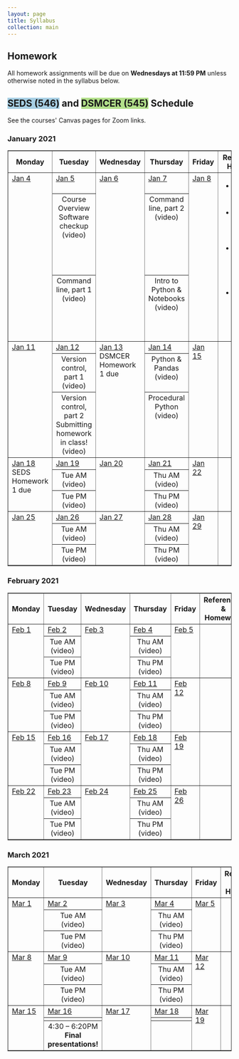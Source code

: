 ```yaml
---
layout: page
title: Syllabus
collection: main
---
```


## Homework

All homework assignments will be due on **Wednesdays at 11:59 PM** unless otherwise noted in the syllabus below.

## <span style="background-color:#a6cee3">SEDS (546)</span> and <span style="background-color:#b2df8a">DSMCER (545)</span> Schedule

See the courses' Canvas pages for Zoom links.

<!--SEDS background color: #a6cee3
DSMCER background color: #b2df8a-->


### January 2021
<table style="border-collapse: collapse; width: 100%; " border="1">
<tbody>
<tr>
<th>Monday</th>
<th>Tuesday</th>
<th>Wednesday</th>
<th>Thursday</th>
<th>Friday</th>
<th>References &amp; <br />Homework</th>
</tr>
<!-- this is a new week -->
<tr valign="top">
<td rowspan="3"><u>Jan 4</u></td>
<td rowspan="1"><u>Jan 5</u></td>
<td rowspan="3"><u>Jan 6</u></td>
<td rowspan="1"><u>Jan 7</u></td>
<td rowspan="3"><u>Jan 8</u></td>
<td rowspan="3">
<ul>
<li><a href="https://aiche.onlinelibrary.wiley.com/doi/10.1002/aic.15192">DSMCER assigned reading</a></li>
<li><a href="https://githuDIRECT.github.io/raw/master/Wi21_content/SEDS/CSE%20390%20Bash%20Command%20Reference.pdf">bash command line reference</a></li>
<li><a>DSMCER Homework 1 (Due 1/13 11:59 PM)</a></li>
<li><a>SEMDS Homework 1 (Due 1/18 11:59 PM)</a></li>
</ul>
</td>
</tr>
<tr align="center" valign="top">
	<td >Course Overview<br/>Software checkup<br/><a>(video)</a></td>
	<td >Command line, part 2<br /><a>(video)</a></td>
</tr>
<tr align="center" valign="top">
<td >Command line, part 1<br /><a>(video)</a></td>
<td >Intro to Python &amp; Notebooks<br /><a>(video)</a></td>
</tr>
<!-- end of week -->
<!-- this is a new week -->
<tr valign="top">
<td rowspan="3"><u>Jan 11</u></td>
<td rowspan="1"><u>Jan 12</u></td>
<td rowspan="3"><u>Jan 13</u><br/>DSMCER Homework 1 due</td>
<td rowspan="1"><u>Jan 14</u></td>
<td rowspan="3"><u>Jan 15</u></td>
<td rowspan="3">
</td>
</tr>
<tr align="center" valign="top">
	<td >Version control, part 1<br/><a>(video)</a></td>
	<td >Python & Pandas<br /><a>(video)</a></td>
</tr>
<tr align="center" valign="top">
	<td >Version control, part 2<br/>Submitting homework in class!<br /><a>(video)</a></td>
<td >Procedural Python<br /><a>(video)</a></td>
</tr>
<!-- end of week -->
<!-- this is a new week -->
<tr valign="top">
	<td rowspan="3"><u>Jan 18</u><br/>SEDS Homework 1 due</td>
<td rowspan="1"><u>Jan 19</u></td>
<td rowspan="3"><u>Jan 20</u></td>
<td rowspan="1"><u>Jan 21</u></td>
<td rowspan="3"><u>Jan 22</u></td>
<td rowspan="3">
</td>
</tr>
<tr align="center" valign="top">
	<td >Tue AM<br/><a>(video)</a></td>
	<td >Thu AM<br /><a>(video)</a></td>
</tr>
<tr align="center" valign="top">
<td >Tue PM<br /><a>(video)</a></td>
<td >Thu PM<br /><a>(video)</a></td>
</tr>
<!-- end of week -->
<!-- this is a new week -->
<tr valign="top">
<td rowspan="3"><u>Jan 25</u></td>
<td rowspan="1"><u>Jan 26</u></td>
<td rowspan="3"><u>Jan 27</u></td>
<td rowspan="1"><u>Jan 28</u></td>
<td rowspan="3"><u>Jan 29</u></td>
<td rowspan="3">
</td>
</tr>
<tr align="center" valign="top">
	<td >Tue AM<br/><a>(video)</a></td>
	<td >Thu AM<br /><a>(video)</a></td>
</tr>
<tr align="center" valign="top">
<td >Tue PM<br /><a>(video)</a></td>
<td >Thu PM<br /><a>(video)</a></td>
</tr>
<!-- end of week -->
</tbody>
</table>

### February 2021
<table style="border-collapse: collapse; width: 100%; " border="1">
<tbody>
<tr>
<th>Monday</th>
<th>Tuesday</th>
<th>Wednesday</th>
<th>Thursday</th>
<th>Friday</th>
<th>References &amp; <br />Homework</th>
</tr>
<!-- this is a new week -->
<tr valign="top">
<td rowspan="3"><u>Feb 1</u></td>
<td rowspan="1"><u>Feb 2</u></td>
<td rowspan="3"><u>Feb 3</u></td>
<td rowspan="1"><u>Feb 4</u></td>
<td rowspan="3"><u>Feb 5</u></td>
<td rowspan="3">
</td>
</tr>
<tr align="center" valign="top">
	<td >Tue AM<br/><a>(video)</a></td>
	<td >Thu AM<br /><a>(video)</a></td>
</tr>
<tr align="center" valign="top">
<td >Tue PM<br /><a>(video)</a></td>
<td >Thu PM<br /><a>(video)</a></td>
</tr>
<!-- end of week -->
<!-- this is a new week -->
<tr valign="top">
<td rowspan="3"><u>Feb 8</u></td>
<td rowspan="1"><u>Feb 9</u></td>
<td rowspan="3"><u>Feb 10</u></td>
<td rowspan="1"><u>Feb 11</u></td>
<td rowspan="3"><u>Feb 12</u></td>
<td rowspan="3">
</td>
</tr>
<tr align="center" valign="top">
	<td >Tue AM<br/><a>(video)</a></td>
	<td >Thu AM<br /><a>(video)</a></td>
</tr>
<tr align="center" valign="top">
<td >Tue PM<br /><a>(video)</a></td>
<td >Thu PM<br /><a>(video)</a></td>
</tr>
<!-- end of week -->
<!-- this is a new week -->
<tr valign="top">
<td rowspan="3"><u>Feb 15</u></td>
<td rowspan="1"><u>Feb 16</u></td>
<td rowspan="3"><u>Feb 17</u></td>
<td rowspan="1"><u>Feb 18</u></td>
<td rowspan="3"><u>Feb 19</u></td>
<td rowspan="3">
</td>
</tr>
<tr align="center" valign="top">
	<td >Tue AM<br/><a>(video)</a></td>
	<td >Thu AM<br /><a>(video)</a></td>
</tr>
<tr align="center" valign="top">
<td >Tue PM<br /><a>(video)</a></td>
<td >Thu PM<br /><a>(video)</a></td>
</tr>
<!-- end of week -->
<!-- this is a new week -->
<tr valign="top">
<td rowspan="3"><u>Feb 22</u></td>
<td rowspan="1"><u>Feb 23</u></td>
<td rowspan="3"><u>Feb 24</u></td>
<td rowspan="1"><u>Feb 25</u></td>
<td rowspan="3"><u>Feb 26</u></td>
<td rowspan="3">
</td>
</tr>
<tr align="center" valign="top">
	<td >Tue AM<br/><a>(video)</a></td>
	<td >Thu AM<br /><a>(video)</a></td>
</tr>
<tr align="center" valign="top">
<td >Tue PM<br /><a>(video)</a></td>
<td >Thu PM<br /><a>(video)</a></td>
</tr>
<!-- end of week -->
</tbody>
</table>

### March 2021
<table style="border-collapse: collapse; width: 100%; " border="1">
<tbody>
<tr>
<th>Monday</th>
<th>Tuesday</th>
<th>Wednesday</th>
<th>Thursday</th>
<th>Friday</th>
<th>References &amp; <br />Homework</th>
</tr>
<!-- this is a new week -->
<tr valign="top">
<td rowspan="3"><u>Mar 1</u></td>
<td rowspan="1"><u>Mar 2</u></td>
<td rowspan="3"><u>Mar 3</u></td>
<td rowspan="1"><u>Mar 4</u></td>
<td rowspan="3"><u>Mar 5</u></td>
<td rowspan="3">
</td>
</tr>
<tr align="center" valign="top">
	<td >Tue AM<br/><a>(video)</a></td>
	<td >Thu AM<br /><a>(video)</a></td>
</tr>
<tr align="center" valign="top">
<td >Tue PM<br /><a>(video)</a></td>
<td >Thu PM<br /><a>(video)</a></td>
</tr>
<!-- end of week -->
<!-- this is a new week -->
<tr valign="top">
<td rowspan="3"><u>Mar 8</u></td>
<td rowspan="1"><u>Mar 9</u></td>
<td rowspan="3"><u>Mar 10</u></td>
<td rowspan="1"><u>Mar 11</u></td>
<td rowspan="3"><u>Mar 12</u></td>
<td rowspan="3">
</td>
</tr>
<tr align="center" valign="top">
	<td >Tue AM<br/><a>(video)</a></td>
	<td >Thu AM<br /><a>(video)</a></td>
</tr>
<tr align="center" valign="top">
<td >Tue PM<br /><a>(video)</a></td>
<td >Thu PM<br /><a>(video)</a></td>
</tr>
<!-- end of week -->
<!-- this is a new week -->
<tr valign="top">
<td rowspan="3"><u>Mar 15</u></td>
<td rowspan="1"><u>Mar 16</u></td>
<td rowspan="3"><u>Mar 17</u></td>
<td rowspan="1"><u>Mar 18</u></td>
<td rowspan="3"><u>Mar 19</u></td>
<td rowspan="3">
</td>
</tr>
<tr align="center" valign="top">
	<td ></td>
	<td ></td>
</tr>
<tr align="center" valign="top">
<td >4:30 – 6:20PM<br><b>Final presentations!</b></td>
<td ></td>
</tr>
<!-- end of week -->
</tbody>
</table>


